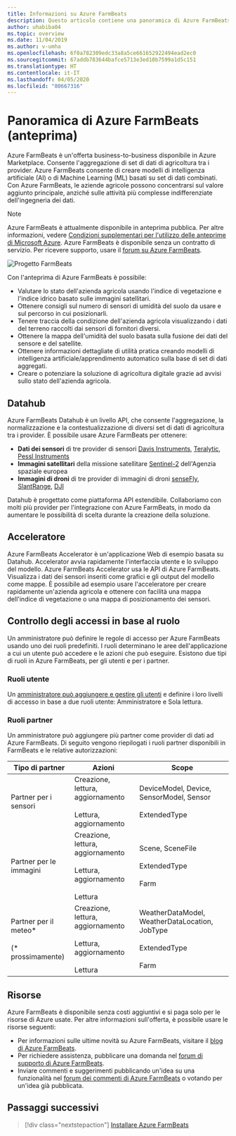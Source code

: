 ```yaml
---
title: Informazioni su Azure FarmBeats
description: Questo articolo contiene una panoramica di Azure FarmBeats
author: uhabiba04
ms.topic: overview
ms.date: 11/04/2019
ms.author: v-umha
ms.openlocfilehash: 6f0a782309edc33a8a5ce661652922494ead2ec0
ms.sourcegitcommit: 67addb783644bafce5713e3ed10b7599a1d5c151
ms.translationtype: HT
ms.contentlocale: it-IT
ms.lasthandoff: 04/05/2020
ms.locfileid: "80667316"
---
```

# <a name="overview-of-azure-farmbeats-preview"></a>Panoramica di Azure FarmBeats (anteprima)

Azure FarmBeats è un'offerta business-to-business disponibile in Azure Marketplace. Consente l'aggregazione di set di dati di agricoltura tra i provider. Azure FarmBeats consente di creare modelli di intelligenza artificiale (AI) o di Machine Learning (ML) basati su set di dati combinati. Con Azure FarmBeats, le aziende agricole possono concentrarsi sul valore aggiunto principale, anziché sulle attività più complesse indifferenziate dell'ingegneria dei dati.

> [!NOTE]
> Azure FarmBeats è attualmente disponibile in anteprima pubblica. Per altre informazioni, vedere [Condizioni supplementari per l'utilizzo delle anteprime di Microsoft Azure](https://azure.microsoft.com/support/legal/preview-supplemental-terms/). Azure FarmBeats è disponibile senza un contratto di servizio. Per ricevere supporto, usare il [forum su Azure FarmBeats](https://aka.ms/FarmBeatsMSDN ).

![Progetto FarmBeats](./media/architecture-for-farmbeats/farmbeats-architecture-1.png)

Con l'anteprima di Azure FarmBeats è possibile:

- Valutare lo stato dell'azienda agricola usando l'indice di vegetazione e l'indice idrico basato sulle immagini satellitari.
- Ottenere consigli sul numero di sensori di umidità del suolo da usare e sul percorso in cui posizionarli.
- Tenere traccia della condizione dell'azienda agricola visualizzando i dati del terreno raccolti dai sensori di fornitori diversi.
- Ottenere la mappa dell'umidità del suolo basata sulla fusione dei dati del sensore e del satellite.
- Ottenere informazioni dettagliate di utilità pratica creando modelli di intelligenza artificiale/apprendimento automatico sulla base di set di dati aggregati.
- Creare o potenziare la soluzione di agricoltura digitale grazie ad avvisi sullo stato dell'azienda agricola.

## <a name="datahub"></a>Datahub

Azure FarmBeats Datahub è un livello API, che consente l'aggregazione, la normalizzazione e la contestualizzazione di diversi set di dati di agricoltura tra i provider. È possibile usare Azure FarmBeats per ottenere:
- **Dati dei sensori** di tre provider di sensori [Davis Instruments](https://www.davisinstruments.com/product/enviromonitor-gateway/), [Teralytic](https://teralytic.com/), [Pessl Instruments](https://metos.at/)
- **Immagini satellitari** della missione satellitare [Sentinel-2](https://sentinel.esa.int/web/sentinel/home) dell'Agenzia spaziale europea
- **Immagini di droni** di tre provider di immagini di droni [senseFly](https://www.sensefly.com/), [SlantRange](https://slantrange.com/), [DJI](https://dji.com/)

Datahub è progettato come piattaforma API estendibile. Collaboriamo con molti più provider per l'integrazione con Azure FarmBeats, in modo da aumentare le possibilità di scelta durante la creazione della soluzione.

## <a name="accelerator"></a>Acceleratore

Azure FarmBeats Accelerator è un'applicazione Web di esempio basata su Datahub. Accelerator avvia rapidamente l'interfaccia utente e lo sviluppo del modello. Azure FarmBeats Accelerator usa le API di Azure FarmBeats. Visualizza i dati dei sensori inseriti come grafici e gli output del modello come mappe. È possibile ad esempio usare l'acceleratore per creare rapidamente un'azienda agricola e ottenere con facilità una mappa dell'indice di vegetazione o una mappa di posizionamento dei sensori.

## <a name="role-based-access-control-rbac"></a>Controllo degli accessi in base al ruolo

Un amministratore può definire le regole di accesso per Azure FarmBeats usando uno dei ruoli predefiniti. I ruoli determinano le aree dell'applicazione a cui un utente può accedere e le azioni che può eseguire. Esistono due tipi di ruoli in Azure FarmBeats, per gli utenti e per i partner.

### <a name="user-roles"></a>Ruoli utente

Un [amministratore può aggiungere e gestire gli utenti](manage-users-in-azure-farmbeats.md) e definire i loro livelli di accesso in base a due ruoli utente: Amministratore e Sola lettura.

### <a name="partner-roles"></a>Ruoli partner

Un amministratore può aggiungere più partner come provider di dati ad Azure FarmBeats. Di seguito vengono riepilogati i ruoli partner disponibili in FarmBeats e le relative autorizzazioni:

| Tipo di partner    |   Azioni  | Scope |
| ---- | -------- | -------- |
| Partner per i sensori  |   Creazione, lettura, aggiornamento <br/> <br/> Lettura, aggiornamento | DeviceModel, Device, SensorModel, Sensor <br/> <br/> ExtendedType |
| Partner per le immagini  |   Creazione, lettura, aggiornamento <br/> <br/> Lettura, aggiornamento <br/> <br/> Lettura | Scene, SceneFile <br/> <br/> ExtendedType <br/> <br/> Farm |
| Partner per il meteo* <br/> <br/>  (* prossimamente) |   Creazione, lettura, aggiornamento <br/> <br/> Lettura, aggiornamento <br/> <br/> Lettura | WeatherDataModel, WeatherDataLocation, JobType <br/> <br/> ExtendedType <br/> <br/> Farm |

## <a name="resources"></a>Risorse

Azure FarmBeats è disponibile senza costi aggiuntivi e si paga solo per le risorse di Azure usate. Per altre informazioni sull'offerta, è possibile usare le risorse seguenti:

- Per informazioni sulle ultime novità su Azure FarmBeats, visitare il [blog di Azure FarmBeats](https://aka.ms/farmbeatsblog).
- Per richiedere assistenza, pubblicare una domanda nel [forum di supporto di Azure FarmBeats](https://aka.ms/farmbeatssupport).
- Inviare commenti e suggerimenti pubblicando un'idea su una funzionalità nel [forum dei commenti di Azure FarmBeats](https://aka.ms/farmbeatsfeedback) o votando per un'idea già pubblicata.

## <a name="next-steps"></a>Passaggi successivi

> [!div class="nextstepaction"]
> [Installare Azure FarmBeats](install-azure-farmbeats.md)
